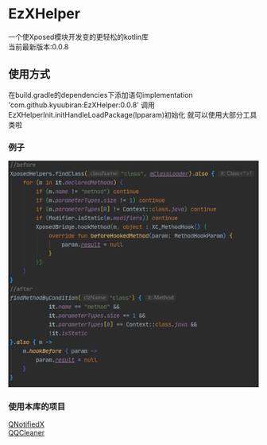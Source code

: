 # EzXHelper
一个使Xposed模块开发变的更轻松的kotlin库    
当前最新版本:0.0.8
## 使用方式
在build.gradle的dependencies下添加语句implementation 'com.github.kyuubiran:EzXHelper:0.0.8'
调用EzXHelperInit.initHandleLoadPackage(lpparam)初始化 就可以使用大部分工具类啦
### 例子
![image](example/example.png)
### 使用本库的项目
[QNotifiedX](https://github.com/QNotifiedX/QNotifiedX)    
[QQCleaner](https://github.com/KyuubiRan/QQCleaner)
